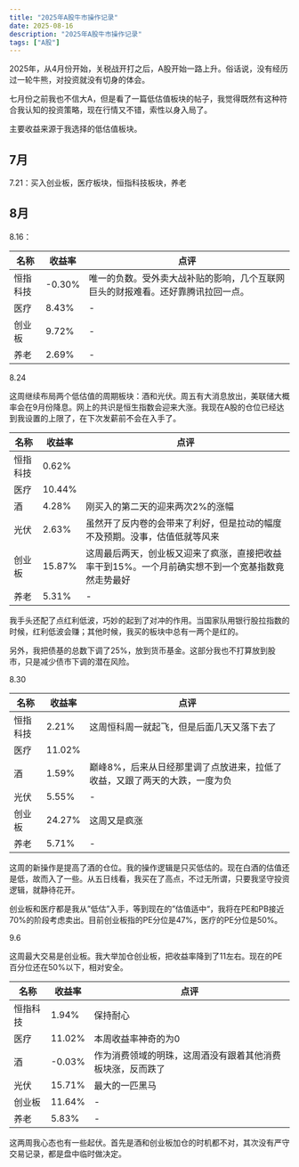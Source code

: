 ```yaml
---
title: "2025年A股牛市操作记录"
date: 2025-08-16
description: "2025年A股牛市操作记录"
tags: ["A股"]
---
```


2025年，从4月份开始，关税战开打之后，A股开始一路上升。俗话说，没有经历过一轮牛熊，对投资就没有切身的体会。

七月份之前我也不信大A，但是看了一篇低估值板块的帖子，我觉得既然有这种符合我认知的投资策略，现在行情又不错，索性以身入局了。

主要收益来源于我选择的低估值板块。

## 7月

7.21：买入创业板，医疗板块，恒指科技板块，养老

## 8月

8.16：

名称|收益率|点评
|--|--|--|
恒指科技|-0.30%|唯一的负数。受外卖大战补贴的影响，几个互联网巨头的财报难看。还好靠腾讯拉回一点。
医疗|8.43%|-
创业板|9.72%|-
养老|2.69%|-

8.24

这周继续布局两个低估值的周期板块：酒和光伏。周五有大消息放出，美联储大概率会在9月份降息。网上的共识是恒生指数会迎来大涨。我现在A股的仓位已经达到我设置的上限了，在下次发薪前不会在入手了。

名称|收益率|点评
|--|--|--|
恒指科技|0.62%|
医疗|10.44%|
酒|4.28%|刚买入的第二天的迎来两次2%的涨幅
光伏|2.63%|虽然开了反内卷的会带来了利好，但是拉动的幅度不及预期。没事，估值低就等风来
创业板|15.87%|这周最后两天，创业板又迎来了疯涨，直接把收益率干到15%。一个月前确实想不到一个宽基指数竟然走势最好
养老|5.31%|-

我手头还配了点红利低波，巧妙的起到了对冲的作用。当国家队用银行股拉指数的时候，红利低波会赚；其他时候，我买的板块中总有一两个是红的。

另外，我把债基的总数下调了25%，放到货币基金。这部分我也不打算放到股市，只是减少债市下调的潜在风险。

8.30

名称|收益率|点评
|--|--|--|
恒指科技|2.21%|这周恒科周一就起飞，但是后面几天又落下去了
医疗|11.02%|
酒|1.59%|巅峰8%，后来从日经那里调了点放进来，拉低了收益，又跟了两天的大跌，一度为负
光伏|5.55%|-
创业板|24.27%|这周又是疯涨
养老|5.71%|-

这周的新操作是提高了酒的仓位。我的操作逻辑是只买低估的。现在白酒的估值还是低，故而入了一些。从五日线看，我买在了高点，不过无所谓，只要我坚守投资逻辑，就静待花开。

创业板和医疗都是我从”低估”入手，等到现在的”估值适中“，我将在PE和PB接近70%的阶段考虑卖出。目前创业板指的PE分位是47%，医疗的PE分位是50%。

9.6

这周最大交易是创业板。我大举加仓创业板，把收益率降到了11左右。现在的PE百分位还在50%以下，相对安全。

名称|收益率|点评
|--|--|--|
恒指科技|1.94%|保持耐心
医疗|11.02%|本周收益率神奇的为0
酒|-0.03%|作为消费领域的明珠，这周酒没有跟着其他消费板块涨，反而跌了
光伏|15.71%|最大的一匹黑马
创业板|11.64%|-
养老|5.83%|-

这两周我心态也有一些起伏。首先是酒和创业板加仓的时机都不对，其次没有严守交易记录，都是盘中临时做决定。





